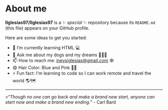 # About me


**IIglesias97/IIglesias97** is a ✨ _special_ ✨ repository because its `README.md` (this file) appears on your GitHub profile.

Here are some ideas to get you started:
- 🌱 I’m currently learning HTML 💻
- 💬 Ask me about my dogs and my dreams 🐶🐶🐶
- 📫 How to reach me: ineysiglesias@gmail.com 🕸️
- 😄 Hair Color: Blue and Pink 💙🩷
- ⚡ Fun fact: I'm learning to code so I can work remote and travel the world 🌎🗺️

---
<i>
>“Though no one can go back and make a brand new start, anyone can start now and make a brand new ending.”</i> - Carl Bard 

